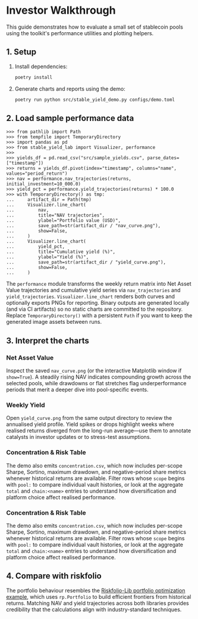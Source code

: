 # Investor Walkthrough

This guide demonstrates how to evaluate a small set of stablecoin pools using the toolkit's performance utilities and plotting helpers.

## 1. Setup

1. Install dependencies:
   ```bash
   poetry install
   ```
2. Generate charts and reports using the demo:
   ```bash
   poetry run python src/stable_yield_demo.py configs/demo.toml
   ```

## 2. Load sample performance data

```pycon
>>> from pathlib import Path
>>> from tempfile import TemporaryDirectory
>>> import pandas as pd
>>> from stable_yield_lab import Visualizer, performance
>>>
>>> yields_df = pd.read_csv("src/sample_yields.csv", parse_dates=["timestamp"])
>>> returns = yields_df.pivot(index="timestamp", columns="name", values="period_return")
>>> nav = performance.nav_trajectories(returns, initial_investment=10_000.0)
>>> yield_pct = performance.yield_trajectories(returns) * 100.0
>>> with TemporaryDirectory() as tmp:
...     artifact_dir = Path(tmp)
...     Visualizer.line_chart(
...         nav,
...         title="NAV trajectories",
...         ylabel="Portfolio value (USD)",
...         save_path=str(artifact_dir / "nav_curve.png"),
...         show=False,
...     )
...     Visualizer.line_chart(
...         yield_pct,
...         title="Cumulative yield (%)",
...         ylabel="Yield (%)",
...         save_path=str(artifact_dir / "yield_curve.png"),
...         show=False,
...     )
```

The `performance` module transforms the weekly return matrix into Net Asset Value trajectories and cumulative yield series via `nav_trajectories` and `yield_trajectories`. `Visualizer.line_chart` renders both curves and optionally exports PNGs for reporting. Binary outputs are generated locally (and via CI artifacts) so no static charts are committed to the repository. Replace `TemporaryDirectory()` with a persistent `Path` if you want to keep the generated image assets between runs.

## 3. Interpret the charts

### Net Asset Value

Inspect the saved `nav_curve.png` (or the interactive Matplotlib window if `show=True`). A steadily rising NAV indicates compounding growth across the selected pools, while drawdowns or flat stretches flag underperformance periods that merit a deeper dive into pool-specific events.

### Weekly Yield

Open `yield_curve.png` from the same output directory to review the annualised yield profile. Yield spikes or drops highlight weeks where realised returns diverged from the long-run average—use them to annotate catalysts in investor updates or to stress-test assumptions.

### Concentration & Risk Table

The demo also emits `concentration.csv`, which now includes per-scope Sharpe, Sortino,
maximum drawdown, and negative-period share metrics whenever historical returns are
available. Filter rows whose `scope` begins with `pool:` to compare individual vault
histories, or look at the aggregate `total` and `chain:<name>` entries to understand
how diversification and platform choice affect realised performance.

### Concentration & Risk Table

The demo also emits `concentration.csv`, which now includes per-scope Sharpe, Sortino,
maximum drawdown, and negative-period share metrics whenever historical returns are
available. Filter rows whose `scope` begins with `pool:` to compare individual vault
histories, or look at the aggregate `total` and `chain:<name>` entries to understand
how diversification and platform choice affect realised performance.

## 4. Compare with riskfolio

The portfolio behaviour resembles the [Riskfolio-Lib portfolio optimization example](https://riskfolio-lib.readthedocs.io/en/latest/portfolio.html), which uses `rp.Portfolio` to build efficient frontiers from historical returns. Matching NAV and yield trajectories across both libraries provides credibility that the calculations align with industry-standard techniques.
